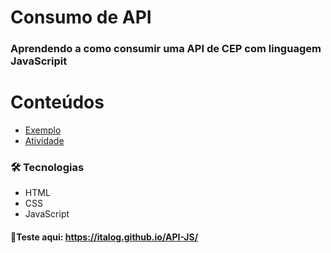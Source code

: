 # Consumo de API
### Aprendendo a como consumir uma API de CEP com linguagem JavaScripit


Conteúdos
==========
<!--ts-->
   * [Exemplo](https://github.com/ItaloG/API-JS/tree/main/Exemplo)
   * [Atividade](#Atividade)
<!--te-->

### 🛠 Tecnologias

- HTML
- CSS
- JavaScript

#### 🚀Teste aqui: https://italog.github.io/API-JS/
